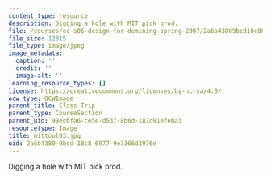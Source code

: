 ```yaml
---
content_type: resource
description: Digging a hole with MIT pick prod.
file: /courses/ec-s06-design-for-demining-spring-2007/2a6b43809bcd18c869779e3366d3976e_mittool03.jpg
file_size: 12815
file_type: image/jpeg
image_metadata:
  caption: ''
  credit: ''
  image-alt: ''
learning_resource_types: []
license: https://creativecommons.org/licenses/by-nc-sa/4.0/
ocw_type: OCWImage
parent_title: Class Trip
parent_type: CourseSection
parent_uid: 99ecbfa6-ce5e-d537-8b6d-181d91efeba3
resourcetype: Image
title: mittool03.jpg
uid: 2a6b4380-9bcd-18c8-6977-9e3366d3976e
---
```

Digging a hole with MIT pick prod.
